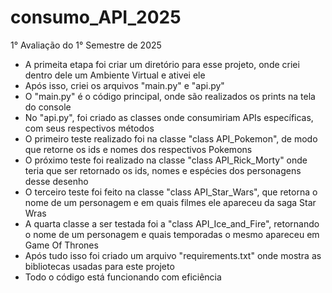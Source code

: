 # consumo_API_2025
1° Avaliação do 1° Semestre de 2025
* A primeita etapa foi criar um diretório para esse projeto, onde criei dentro dele um Ambiente Virtual e ativei ele
* Após isso, criei os arquivos "main.py" e "api.py"
* O "main.py" é o código principal, onde são realizados os prints na tela do console
* No "api.py", foi criado as classes onde consumiriam APIs específicas, com seus respectivos métodos
* O primeiro teste realizado foi na classe "class API_Pokemon", de modo que retorne os ids e nomes dos respectivos Pokemons
* O próximo teste foi realizado na classe "class API_Rick_Morty" onde teria que ser retornado os ids, nomes e espécies dos personagens desse desenho
* O terceiro teste foi feito na classe "class API_Star_Wars", que retorna o nome de um personagem e em quais filmes ele apareceu da saga Star Wras
* A quarta classe a ser testada foi a "class API_Ice_and_Fire", retornando o nome de um personagem e quais temporadas o mesmo apareceu em Game Of Thrones
* Após tudo isso foi criado um arquivo "requirements.txt" onde mostra as bibliotecas usadas para este projeto
* Todo o código está funcionando com eficiência
